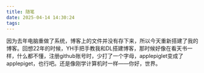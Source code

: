 ```yaml
---
title: 随笔
date: 2025-04-14 14:30:24
tags: 
---
```


因为去年电脑重做了系统，博客上的文件并没有存下来，所以今天重新搭建了我的博客。回想22年的时候，YH手把手教我和DL搭建博客，那时候好像在看天书一样，什么都不懂，注册github账号时，少打了一个字母，applepiglet变成了applepiget，也行吧。还是像刚学计算机时一样——你好，世界。
